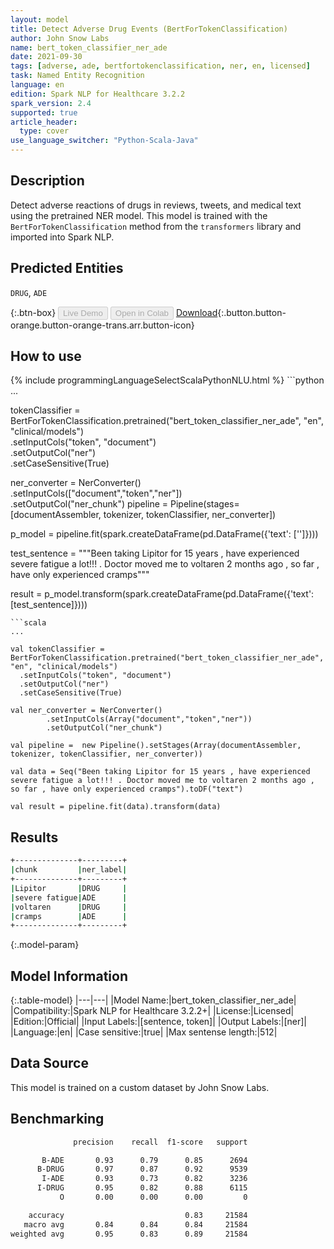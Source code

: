 ```yaml
---
layout: model
title: Detect Adverse Drug Events (BertForTokenClassification)
author: John Snow Labs
name: bert_token_classifier_ner_ade
date: 2021-09-30
tags: [adverse, ade, bertfortokenclassification, ner, en, licensed]
task: Named Entity Recognition
language: en
edition: Spark NLP for Healthcare 3.2.2
spark_version: 2.4
supported: true
article_header:
  type: cover
use_language_switcher: "Python-Scala-Java"
---
```


## Description

Detect adverse reactions of drugs in reviews, tweets, and medical text using the pretrained NER model. This model is trained with the `BertForTokenClassification` method from the `transformers` library and imported into Spark NLP.

## Predicted Entities

`DRUG`, `ADE`

{:.btn-box}
<button class="button button-orange" disabled>Live Demo</button>
<button class="button button-orange" disabled>Open in Colab</button>
[Download](https://s3.amazonaws.com/auxdata.johnsnowlabs.com/clinical/models/bert_token_classifier_ner_ade_en_3.2.2_2.4_1633008677011.zip){:.button.button-orange.button-orange-trans.arr.button-icon}

## How to use



<div class="tabs-box" markdown="1">
{% include programmingLanguageSelectScalaPythonNLU.html %}
```python
...

tokenClassifier = BertForTokenClassification.pretrained("bert_token_classifier_ner_ade", "en", "clinical/models")\
  .setInputCols("token", "document")\
  .setOutputCol("ner")\
  .setCaseSensitive(True)

ner_converter = NerConverter()\
        .setInputCols(["document","token","ner"])\
        .setOutputCol("ner_chunk")
pipeline =  Pipeline(stages=[documentAssembler, tokenizer, tokenClassifier, ner_converter])

p_model = pipeline.fit(spark.createDataFrame(pd.DataFrame({'text': ['']})))

test_sentence = """Been taking Lipitor for 15 years , have experienced severe fatigue a lot!!! . Doctor moved me to voltaren 2 months ago , so far , have only experienced cramps"""

result = p_model.transform(spark.createDataFrame(pd.DataFrame({'text': [test_sentence]})))
```
```scala
...

val tokenClassifier = BertForTokenClassification.pretrained("bert_token_classifier_ner_ade", "en", "clinical/models")
  .setInputCols("token", "document")
  .setOutputCol("ner")
  .setCaseSensitive(True)

val ner_converter = NerConverter()
        .setInputCols(Array("document","token","ner"))
        .setOutputCol("ner_chunk")

val pipeline =  new Pipeline().setStages(Array(documentAssembler, tokenizer, tokenClassifier, ner_converter))

val data = Seq("Been taking Lipitor for 15 years , have experienced severe fatigue a lot!!! . Doctor moved me to voltaren 2 months ago , so far , have only experienced cramps").toDF("text")

val result = pipeline.fit(data).transform(data)
```
</div>

## Results

```bash
+--------------+---------+
|chunk         |ner_label|
+--------------+---------+
|Lipitor       |DRUG     |
|severe fatigue|ADE      |
|voltaren      |DRUG     |
|cramps        |ADE      |
+--------------+---------+
```

{:.model-param}
## Model Information

{:.table-model}
|---|---|
|Model Name:|bert_token_classifier_ner_ade|
|Compatibility:|Spark NLP for Healthcare 3.2.2+|
|License:|Licensed|
|Edition:|Official|
|Input Labels:|[sentence, token]|
|Output Labels:|[ner]|
|Language:|en|
|Case sensitive:|true|
|Max sentense length:|512|

## Data Source

This model is trained on a custom dataset by John Snow Labs.

## Benchmarking

```bash
              precision    recall  f1-score   support

       B-ADE       0.93      0.79      0.85      2694
      B-DRUG       0.97      0.87      0.92      9539
       I-ADE       0.93      0.73      0.82      3236
      I-DRUG       0.95      0.82      0.88      6115
           O       0.00      0.00      0.00         0

    accuracy                           0.83     21584
   macro avg       0.84      0.84      0.84     21584
weighted avg       0.95      0.83      0.89     21584
```